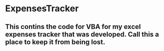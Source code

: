 # ExpensesTracker

## This contins the code for VBA for my excel expenses tracker that was developed. Call this a place to keep it from being lost. 

